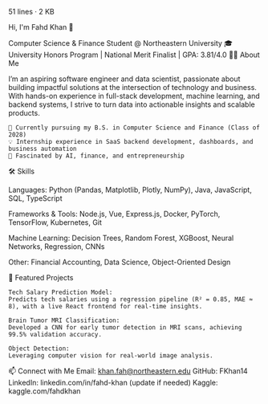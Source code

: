 51 lines · 2 KB

Hi, I'm Fahd Khan 👋

Computer Science & Finance Student @ Northeastern University
🎓 University Honors Program | National Merit Finalist | GPA: 3.81/4.0
👨‍💻 About Me

I’m an aspiring software engineer and data scientist, passionate about building impactful solutions at the intersection of technology and business. With hands-on experience in full-stack development, machine learning, and backend systems, I strive to turn data into actionable insights and scalable products.

    🚀 Currently pursuing my B.S. in Computer Science and Finance (Class of 2028)
    💡 Internship experience in SaaS backend development, dashboards, and business automation
    🧠 Fascinated by AI, finance, and entrepreneurship

🛠️ Skills

Languages: Python (Pandas, Matplotlib, Plotly, NumPy), Java, JavaScript, SQL, TypeScript

Frameworks & Tools: Node.js, Vue, Express.js, Docker, PyTorch, TensorFlow, Kubernetes, Git

Machine Learning: Decision Trees, Random Forest, XGBoost, Neural Networks, Regression, CNNs

Other: Financial Accounting, Data Science, Object-Oriented Design

🌟 Featured Projects

    Tech Salary Prediction Model:
    Predicts tech salaries using a regression pipeline (R² = 0.85, MAE ≈ 8), with a live React frontend for real-time insights.

    Brain Tumor MRI Classification:
    Developed a CNN for early tumor detection in MRI scans, achieving 99.5% validation accuracy.

    Object Detection:
    Leveraging computer vision for real-world image analysis.

📫 Connect with Me
Email: khan.fah@northeastern.edu
GitHub: FKhan14
LinkedIn: linkedin.com/in/fahd-khan (update if needed)
Kaggle: kaggle.com/fahdkhan 
